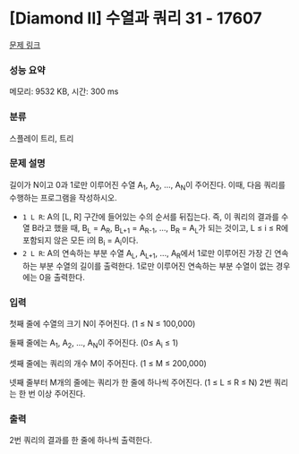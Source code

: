 # [Diamond II] 수열과 쿼리 31 - 17607 

[문제 링크](https://www.acmicpc.net/problem/17607) 

### 성능 요약

메모리: 9532 KB, 시간: 300 ms

### 분류

스플레이 트리, 트리

### 문제 설명

<p>길이가 N이고 0과 1로만 이루어진 수열 A<sub>1</sub>, A<sub>2</sub>, ..., A<sub>N</sub>이 주어진다. 이때, 다음 쿼리를 수행하는 프로그램을 작성하시오.</p>

<ul>
	<li><code>1 L R</code>: A의 [L, R] 구간에 들어있는 수의 순서를 뒤집는다. 즉, 이 쿼리의 결과를 수열 B라고 했을 때, B<sub>L</sub> = A<sub>R</sub>, B<sub>L+1</sub> = A<sub>R-1</sub>, ..., B<sub>R</sub> = A<sub>L</sub>가 되는 것이고, L ≤ i ≤ R에 포함되지 않은 모든 i의 B<sub>i</sub> = A<sub>i</sub>이다.</li>
	<li><code>2 L R</code>: A의 연속하는 부분 수열 A<sub>L</sub>, A<sub>L+1</sub>, ..., A<sub>R</sub>에서 1로만 이루어진 가장 긴 연속하는 부분 수열의 길이를 출력한다. 1로만 이루어진 연속하는 부분 수열이 없는 경우에는 0을 출력한다.</li>
</ul>

### 입력 

 <p>첫째 줄에 수열의 크기 N이 주어진다. (1 ≤ N ≤ 100,000)</p>

<p>둘째 줄에는 A<sub>1</sub>, A<sub>2</sub>, ..., A<sub>N</sub>이 주어진다. (0≤ A<sub>i</sub> ≤ 1)</p>

<p>셋째 줄에는 쿼리의 개수 M이 주어진다. (1 ≤ M ≤ 200,000)</p>

<p>넷째 줄부터 M개의 줄에는 쿼리가 한 줄에 하나씩 주어진다. (1 ≤ L ≤ R ≤ N) 2번 쿼리는 한 번 이상 주어진다.</p>

### 출력 

 <p>2번 쿼리의 결과를 한 줄에 하나씩 출력한다.</p>

